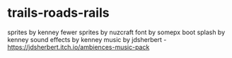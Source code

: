 # trails-roads-rails

sprites by kenney
fewer sprites by nuzcraft
font by somepx
boot splash by kenney
sound effects by kenney
music by jdsherbert - https://jdsherbert.itch.io/ambiences-music-pack
